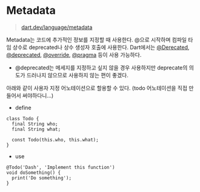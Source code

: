# Metadata

> [dart.dev/language/metadata](https://dart.dev/language/metadata)

Metadata는 코드에 추가적인 정보를 지정할 때 사용한다.
@으로 시작하며 컴파일 타임 상수로 deprecated나 상수 생성자 호출에 사용한다.
Dart에서는 [@Derecated](https://api.dart.dev/stable/3.2.6/dart-core/deprecated-constant.html), [@deprecated](https://api.dart.dev/stable/3.2.6/dart-core/deprecated-constant.html), [@override](https://api.dart.dev/stable/3.2.6/dart-core/override-constant.html), [@pragma](https://api.dart.dev/stable/3.2.6/dart-core/pragma-class.html) 등이 사용 가능하다.

* @deprecated는 메세지를 지정하고 싶지 않을 경우 사용하지만 deprecate의 의도가 드러나지 않으므로 사용하지 않는 편이 좋겠다.

아래와 같이 사용자 지정 어노테이션으로 할용할 수 있다. 
(todo 어노테이션을 직접 만들어서 써야하다니...)

* define
```
class Todo {
  final String who;
  final String what;

  const Todo(this.who, this.what);
}
```

* use
```
@Todo('Dash', 'Implement this function')
void doSomething() {
  print('Do something');
}
```